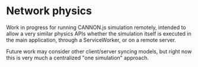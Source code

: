 # Network physics

Work in progress for running CANNON.js simulation remotely, intended to allow a very similar physics
APIs whether the simulation itself is executed in the main application, through a ServiceWorker, or
on a remote server.

Future work may consider other client/server syncing models, but right now this is very much a
centralized "one simulation" approach.
